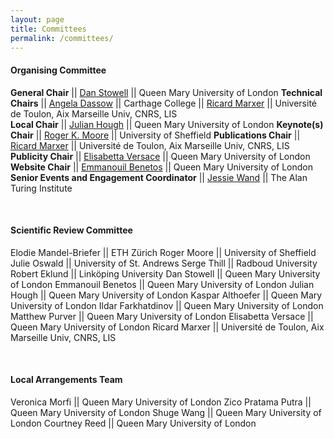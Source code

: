 ```yaml
---
layout: page
title: Committees
permalink: /committees/
--- 
```

 
#### Organising Committee   

**General Chair**       || [Dan Stowell](mailto:dan.stowell@qmul.ac.uk)          ||       Queen Mary University of London
**Technical Chairs**    || [Angela Dassow](mailto:adassow@carthage.edu)          ||       Carthage College
                        || [Ricard Marxer](mailto:ricard.marxer@lis-lab.fr)      ||       Université de Toulon, Aix Marseille Univ, CNRS, LIS    
**Local Chair**         || [Julian Hough](mailto:julian.hough@qmul.ac.uk)        ||       Queen Mary University of London
**Keynote(s) Chair**    || [Roger K. Moore](mailto:r.k.moore@sheffield.ac.uk)    ||       University of Sheffield
**Publications Chair**  || [Ricard Marxer](mailto:ricard.marxer@lis-lab.fr)      ||       Université de Toulon, Aix Marseille Univ, CNRS, LIS
**Publicity Chair**     || [Elisabetta Versace](mailto:e.versace@qmul.ac.uk)     ||       Queen Mary University of London
**Website Chair**             || [Emmanouil Benetos](mailto:emmanouil.benetos@qmul.ac.uk) ||    Queen Mary University of London
**Senior Events and Engagement Coordinator** || [Jessie Wand](mailto:jwand@turing.ac.uk) ||    The Alan Turing Institute


<br/>  
  
#### Scientific Review Committee

Elodie Mandel-Briefer     ||    ETH Zürich
Roger Moore        ||    University of Sheffield
Julie Oswald       ||    University of St. Andrews
Serge Thill        ||    Radboud University
Robert Eklund      ||    Linköping University
Dan Stowell        ||    Queen Mary University of London
Emmanouil Benetos  ||    Queen Mary University of London
Julian Hough       ||    Queen Mary University of London
Kaspar Althoefer   ||    Queen Mary University of London
Ildar Farkhatdinov ||    Queen Mary University of London
Matthew Purver     ||    Queen Mary University of London
Elisabetta Versace ||    Queen Mary University of London
Ricard Marxer      ||    Université de Toulon, Aix Marseille Univ, CNRS, LIS


<br/>  
  
#### Local Arrangements Team

Veronica Morfi     ||    Queen Mary University of London
Zico Pratama Putra        ||    Queen Mary University of London
Shuge Wang       ||    Queen Mary University of London
Courtney  Reed        ||    Queen Mary University of London
